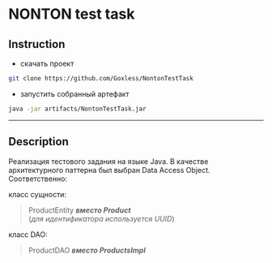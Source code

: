 # NONTON test task

## Instruction

* скачать проект
```bash
git clone https://github.com/Goxless/NontonTestTask
```

* запустить собранный артефакт
```bash
java -jar artifacts/NontonTestTask.jar
```
---
## Description
Реализация тестового задания на языке Java. В качестве архитектурного 
паттерна был выбран Data Access Object.  
Соответственно: 

класс сущности:
> ProductEntity ***вместо Product***  
(_для идентификатора используется UUID_)

класс DAO:
> ProductDAO ***вместо ProductsImpl***
> 



